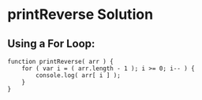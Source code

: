 # printReverse Solution

## Using a For Loop:

```
function printReverse( arr ) {
	for ( var i = ( arr.length - 1 ); i >= 0; i-- ) {
		console.log( arr[ i ] );
	}
}
```
